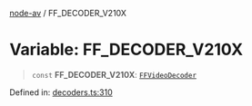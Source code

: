 [node-av](../globals.md) / FF\_DECODER\_V210X

# Variable: FF\_DECODER\_V210X

> `const` **FF\_DECODER\_V210X**: [`FFVideoDecoder`](../type-aliases/FFVideoDecoder.md)

Defined in: [decoders.ts:310](https://github.com/seydx/av/blob/f8631fc881b394300b1479f511d55cf1c370a87f/src/constants/decoders.ts#L310)
